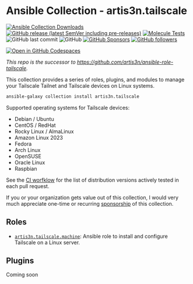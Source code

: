 # Ansible Collection - artis3n.tailscale  <!-- omit in toc -->

[![Ansible Collection Downloads](https://img.shields.io/ansible/collection/d/artis3n/tailscale)](https://galaxy.ansible.com/ui/repo/published/artis3n/tailscale)
[![GitHub release (latest SemVer including pre-releases)](https://img.shields.io/github/v/release/artis3n/ansible-collection-tailscale?include_prereleases)](https://github.com/artis3n/ansible-collection-tailscale/releases)
[![Molecule Tests](https://github.com/artis3n/ansible-collection-tailscale/actions/workflows/pull_request_target.yml/badge.svg)](https://github.com/artis3n/ansible-collection-tailscale/actions/workflows/pull_request_target.yml)
![GitHub last commit](https://img.shields.io/github/last-commit/artis3n/ansible-collection-tailscale)
![GitHub](https://img.shields.io/github/license/artis3n/ansible-collection-tailscale)
[![GitHub Sponsors](https://img.shields.io/github/sponsors/artis3n)](https://github.com/sponsors/artis3n)
[![GitHub followers](https://img.shields.io/github/followers/artis3n?style=social)](https://github.com/artis3n/)

[![Open in GitHub Codespaces](https://github.com/codespaces/badge.svg)](https://codespaces.new/artis3n/ansible-collection-tailscale?quickstart=1)

_This repo is the successor to <https://github.com/artis3n/ansible-role-tailscale>._

This collection provides a series of roles, plugins, and modules to manage your Tailscale Tailnet and Tailscale devices on Linux systems.

```bash
ansible-galaxy collection install artis3n.tailscale
```

Supported operating systems for Tailscale devices:
- Debian / Ubuntu
- CentOS / RedHat
- Rocky Linux / AlmaLinux
- Amazon Linux 2023
- Fedora
- Arch Linux
- OpenSUSE
- Oracle Linux
- Raspbian

See the [CI worfklow](https://github.com/artis3n/ansible-collection-tailscale/blob/main/.github/workflows/pull_request_target.yml) for the list of distribution versions actively tested in each pull request.

If you or your organization gets value out of this collection, I would very much appreciate one-time or recurring [sponsorship](https://github.com/sponsors/artis3n?sponsor=artis3n) of this collection.

## Roles

- [`artis3n.tailscale.machine`](/roles/machine/): Ansible role to install and configure Tailscale on a Linux server.

## Plugins

Coming soon
